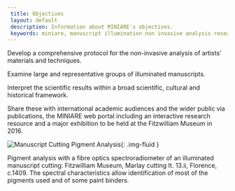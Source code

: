 ```yaml
---
 title: Objectives
 layout: default
 description: Information about MINIARE's objectives.
 keywords: miniare, manuscript illumination non invasive analysis research and expertise, objectives, about
---
```


Develop a comprehensive protocol for the non-invasive analysis of artists' materials and techniques.  

Examine large and representative groups of illuminated manuscripts.  

Interpret the scientific results within a broad scientific, cultural and historical framework.  

Share these with international academic audiences and the wider public via publications, the MINIARE web portal including an interactive research resource and a major exhibition to be held at the Fitzwilliam Museum in 2016.

![Manuscript Cutting Pigment Analysis]({{site.baseurl}}/images/ManuscriptCuttingPigmentAnalysis.jpg){: .img-fluid }

Pigment analysis with a fibre optics spectroradiometer of an illuminated manuscript cutting: Fitzwilliam Museum, Marlay cutting It. 13.ii, Florence, c.1409. The spectral characteristics allow identification of most of the pigments used and of some paint binders.
